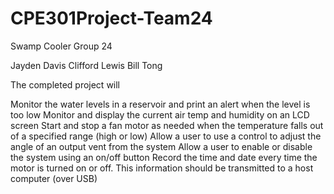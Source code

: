 # CPE301Project-Team24
Swamp Cooler
Group 24

Jayden Davis
Clifford Lewis
Bill Tong

The completed project will

Monitor the water levels in a reservoir and print an alert when the level is too low
Monitor and display the current air temp and humidity on an LCD screen
Start and stop a fan motor as needed when the temperature falls out of a specified range (high or low)
Allow a user to use a control to adjust the angle of an output vent from the system
Allow a user to enable or disable the system using an on/off button
Record the time and date every time the motor is turned on or off. This information should be transmitted to a host computer (over USB)

